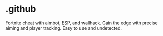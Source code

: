 # .github
Fortnite cheat with aimbot, ESP, and wallhack. Gain the edge with precise aiming and player tracking. Easy to use and undetected.
